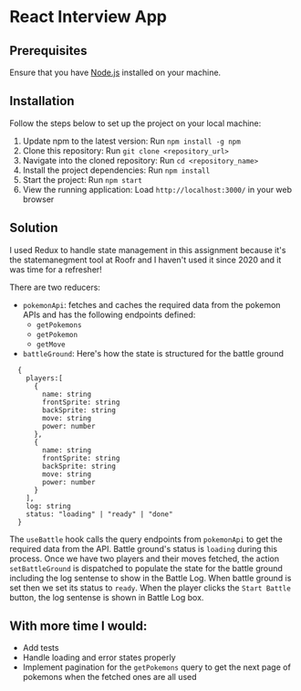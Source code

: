 # React Interview App
## Prerequisites
Ensure that you have [Node.js](https://nodejs.org/en/download/) installed on your machine.

## Installation
Follow the steps below to set up the project on your local machine:
1. Update npm to the latest version: Run `npm install -g npm`
2. Clone this repository: Run `git clone <repository_url>`
3. Navigate into the cloned repository: Run `cd <repository_name>`
4. Install the project dependencies: Run `npm install`
5. Start the project: Run `npm start`
6. View the running application: Load `http://localhost:3000/` in your web browser

## Solution
I used Redux to handle state management in this assignment because it's the statemanegment tool at Roofr and I haven't used it since 2020 and it was time for a refresher!  

There are two reducers:
- `pokemonApi`: fetches and caches the required data from the pokemon APIs and has the following endpoints defined:
  - `getPokemons`
  - `getPokemon`
  - `getMove`
- `battleGround`: Here's how the state is structured for the battle ground
```
  {
    players:[
      {
        name: string
        frontSprite: string
        backSprite: string
        move: string
        power: number
      },
      {
        name: string
        frontSprite: string
        backSprite: string
        move: string
        power: number
      }
    ],
    log: string
    status: "loading" | "ready" | "done"
  }
```

The `useBattle` hook calls the query endpoints from `pokemonApi` to get the required data from the API. Battle ground's status is `loading` during this process.
Once we have two players and their moves fetched, the action `setBattleGround` is dispatched to populate the state for the battle ground including the log sentense to show in the Battle Log.
When battle ground is set then we set its status to `ready`.
When the player clicks the `Start Battle` button, the log sentense is shown in Battle Log box.   

## With more time I would:
- Add tests
- Handle loading and error states properly
- Implement pagination for the `getPokemons` query to get the next page of pokemons when the fetched ones are all used
